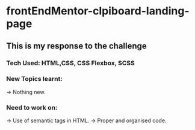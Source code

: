 # frontEndMentor-clpiboard-landing-page
  ## This is my response to the challenge
  
  ### Tech Used: HTML,CSS, CSS Flexbox, SCSS
  
  ### New Topics learnt: 
  -> Nothing new.
  
  ### Need to work on: 
  -> Use of semantic tags in HTML.
  -> Proper and organised code.
